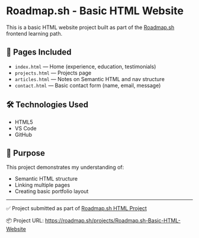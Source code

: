 # Roadmap.sh - Basic HTML Website

This is a basic HTML website project built as part of the [Roadmap.sh](https://roadmap.sh/frontend) frontend learning path.

## 📄 Pages Included
- `index.html` — Home (experience, education, testimonials)
- `projects.html` — Projects page
- `articles.html` — Notes on Semantic HTML and nav structure
- `contact.html` — Basic contact form (name, email, message)

## 🛠 Technologies Used
- HTML5
- VS Code
- GitHub

## 📌 Purpose
This project demonstrates my understanding of:
- Semantic HTML structure
- Linking multiple pages
- Creating basic portfolio layout

---

✅ Project submitted as part of [Roadmap.sh HTML Project](https://roadmap.sh/frontend/html-project)

📦 Project URL: https://roadmap.sh/projects/Roadmap.sh-Basic-HTML-Website
